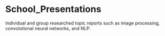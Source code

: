 # School_Presentations
Individual and group researched topic reports such as image processing, convolutional neural networks, and NLP. 
